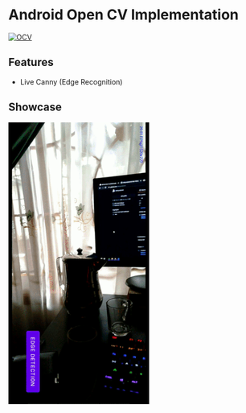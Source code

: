 # Android Open CV Implementation
[![OCV](https://img.shields.io/badge/OpenCV-3.4.10-green)](https://opencv.org/releases/)

## Features 
- Live Canny (Edge Recognition)

## Showcase
![Sample](https://github.com/fakhrymubarak/opencv-android-testing/blob/master/capture/record1.gif)
